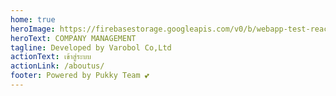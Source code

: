 ```yaml
---
home: true
heroImage: https://firebasestorage.googleapis.com/v0/b/webapp-test-react.appspot.com/o/logo.png?alt=media&token=66b38f7c-9d6b-4a07-9150-425320a1b2aa
heroText: COMPANY MANAGEMENT
tagline: Developed by Varobol Co,Ltd
actionText: เข้าสู่ระบบ
actionLink: /aboutus/
footer: Powered by Pukky Team 💕
---
```

